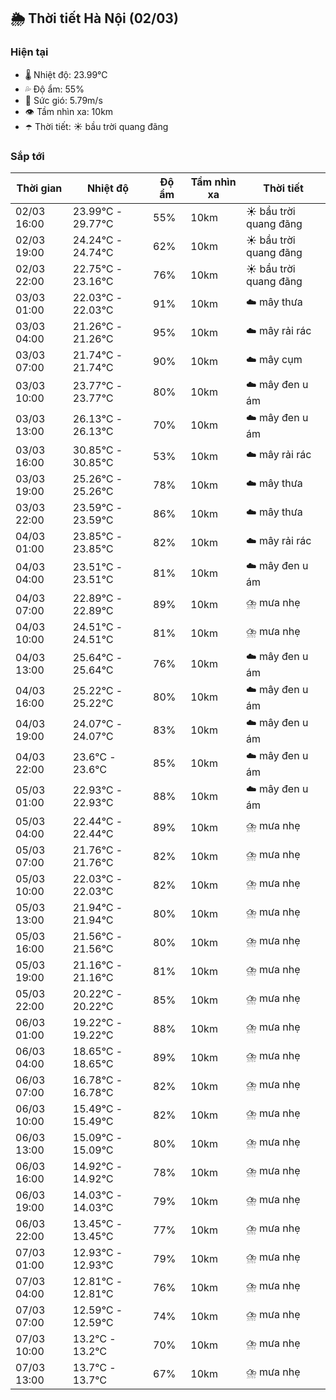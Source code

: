 ## 🌦️ Thời tiết Hà Nội (02/03)

### Hiện tại

- 🌡️ Nhiệt độ: 23.99℃
- 💦 Độ ẩm: 55%
- 💨 Sức gió: 5.79m/s
- 👁️ Tầm nhìn xa: 10km
- ☂️ Thời tiết: ☀️ bầu trời quang đãng

### Sắp tới

| Thời gian | Nhiệt độ | Độ ẩm | Tầm nhìn xa | Thời tiết |
| --- | --- | --- | --- | --- |
| 02/03 16:00 | 23.99℃ - 29.77℃ | 55% | 10km | ☀️ bầu trời quang đãng |
| 02/03 19:00 | 24.24℃ - 24.74℃ | 62% | 10km | ☀️ bầu trời quang đãng |
| 02/03 22:00 | 22.75℃ - 23.16℃ | 76% | 10km | ☀️ bầu trời quang đãng |
| 03/03 01:00 | 22.03℃ - 22.03℃ | 91% | 10km | ☁️ mây thưa |
| 03/03 04:00 | 21.26℃ - 21.26℃ | 95% | 10km | ☁️ mây rải rác |
| 03/03 07:00 | 21.74℃ - 21.74℃ | 90% | 10km | ☁️ mây cụm |
| 03/03 10:00 | 23.77℃ - 23.77℃ | 80% | 10km | ☁️ mây đen u ám |
| 03/03 13:00 | 26.13℃ - 26.13℃ | 70% | 10km | ☁️ mây đen u ám |
| 03/03 16:00 | 30.85℃ - 30.85℃ | 53% | 10km | ☁️ mây rải rác |
| 03/03 19:00 | 25.26℃ - 25.26℃ | 78% | 10km | ☁️ mây thưa |
| 03/03 22:00 | 23.59℃ - 23.59℃ | 86% | 10km | ☁️ mây thưa |
| 04/03 01:00 | 23.85℃ - 23.85℃ | 82% | 10km | ☁️ mây rải rác |
| 04/03 04:00 | 23.51℃ - 23.51℃ | 81% | 10km | ☁️ mây đen u ám |
| 04/03 07:00 | 22.89℃ - 22.89℃ | 89% | 10km | ⛈️ mưa nhẹ |
| 04/03 10:00 | 24.51℃ - 24.51℃ | 81% | 10km | ⛈️ mưa nhẹ |
| 04/03 13:00 | 25.64℃ - 25.64℃ | 76% | 10km | ☁️ mây đen u ám |
| 04/03 16:00 | 25.22℃ - 25.22℃ | 80% | 10km | ☁️ mây đen u ám |
| 04/03 19:00 | 24.07℃ - 24.07℃ | 83% | 10km | ☁️ mây đen u ám |
| 04/03 22:00 | 23.6℃ - 23.6℃ | 85% | 10km | ☁️ mây đen u ám |
| 05/03 01:00 | 22.93℃ - 22.93℃ | 88% | 10km | ☁️ mây đen u ám |
| 05/03 04:00 | 22.44℃ - 22.44℃ | 89% | 10km | ⛈️ mưa nhẹ |
| 05/03 07:00 | 21.76℃ - 21.76℃ | 82% | 10km | ⛈️ mưa nhẹ |
| 05/03 10:00 | 22.03℃ - 22.03℃ | 82% | 10km | ⛈️ mưa nhẹ |
| 05/03 13:00 | 21.94℃ - 21.94℃ | 80% | 10km | ⛈️ mưa nhẹ |
| 05/03 16:00 | 21.56℃ - 21.56℃ | 80% | 10km | ⛈️ mưa nhẹ |
| 05/03 19:00 | 21.16℃ - 21.16℃ | 81% | 10km | ⛈️ mưa nhẹ |
| 05/03 22:00 | 20.22℃ - 20.22℃ | 85% | 10km | ⛈️ mưa nhẹ |
| 06/03 01:00 | 19.22℃ - 19.22℃ | 88% | 10km | ⛈️ mưa nhẹ |
| 06/03 04:00 | 18.65℃ - 18.65℃ | 89% | 10km | ⛈️ mưa nhẹ |
| 06/03 07:00 | 16.78℃ - 16.78℃ | 82% | 10km | ⛈️ mưa nhẹ |
| 06/03 10:00 | 15.49℃ - 15.49℃ | 82% | 10km | ⛈️ mưa nhẹ |
| 06/03 13:00 | 15.09℃ - 15.09℃ | 80% | 10km | ⛈️ mưa nhẹ |
| 06/03 16:00 | 14.92℃ - 14.92℃ | 78% | 10km | ⛈️ mưa nhẹ |
| 06/03 19:00 | 14.03℃ - 14.03℃ | 79% | 10km | ⛈️ mưa nhẹ |
| 06/03 22:00 | 13.45℃ - 13.45℃ | 77% | 10km | ⛈️ mưa nhẹ |
| 07/03 01:00 | 12.93℃ - 12.93℃ | 79% | 10km | ⛈️ mưa nhẹ |
| 07/03 04:00 | 12.81℃ - 12.81℃ | 76% | 10km | ⛈️ mưa nhẹ |
| 07/03 07:00 | 12.59℃ - 12.59℃ | 74% | 10km | ⛈️ mưa nhẹ |
| 07/03 10:00 | 13.2℃ - 13.2℃ | 70% | 10km | ⛈️ mưa nhẹ |
| 07/03 13:00 | 13.7℃ - 13.7℃ | 67% | 10km | ⛈️ mưa nhẹ |
